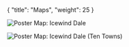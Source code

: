 {
  "title": "Maps",
  "weight": 25
}

![Poster Map: Icewind Dale](adventure/IDRotF/263-icewind-dale.jpg)

![Poster Map: Icewind Dale (Ten Towns)](adventure/IDRotF/264-ten-towns.jpg)